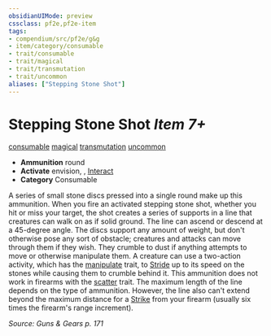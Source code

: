 ```yaml
---
obsidianUIMode: preview
cssclass: pf2e,pf2e-item
tags:
- compendium/src/pf2e/g&g
- item/category/consumable
- trait/consumable
- trait/magical
- trait/transmutation
- trait/uncommon
aliases: ["Stepping Stone Shot"]
---
```

# Stepping Stone Shot *Item 7+*  
[consumable](../../../rules/traits/consumable.md)  [magical](../../../rules/traits/magical.md)  [transmutation](../../../rules/traits/transmutation.md)  [uncommon](../../../rules/traits/uncommon.md)  

- **Ammunition** round
- **Activate** envision, , [Interact](../../../rules/actions/interact.md)
- **Category** Consumable

A series of small stone discs pressed into a single round make up this ammunition. When you fire an activated stepping stone shot, whether you hit or miss your target, the shot creates a series of supports in a line that creatures can walk on as if solid ground. The line can ascend or descend at a 45-degree angle. The discs support any amount of weight, but don't otherwise pose any sort of obstacle; creatures and attacks can move through them if they wish. They crumble to dust if anything attempts to move or otherwise manipulate them. A creature can use a two-action activity, which has the [manipulate](../../../rules/traits/manipulate.md) trait, to [Stride](../../../rules/actions/stride.md) up to its speed on the stones while causing them to crumble behind it. This ammunition does not work in firearms with the [scatter](../../../rules/traits/scatter-g-g.md) trait. The maximum length of the line depends on the type of ammunition. However, the line also can't extend beyond the maximum distance for a [Strike](../../../rules/actions/strike.md) from your firearm (usually six times the firearm's range increment).

*Source: Guns & Gears p. 171*